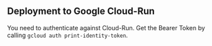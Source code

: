 ## Deployment to Google Cloud-Run

You need to authenticate against Cloud-Run. Get the Bearer Token by calling
`gcloud auth print-identity-token`.
